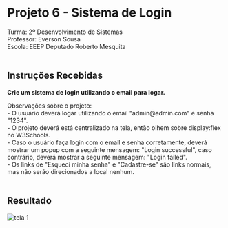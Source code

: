 # Projeto 6 - Sistema de Login
<div>
    Turma:</strong> 2º Desenvolvimento de Sistemas<br>
    Professor:</strong> Everson Sousa<br>
    Escola:</strong> EEEP Deputado Roberto Mesquita
</div><br>

<div>
  <h2>Instruções Recebidas</h2>
  <p><b>Crie um sistema de login utilizando o email para logar.</b></p>
  Observações sobre o projeto:<br>
  - O usuário deverá logar utilizando o email "admin@admin.com" e senha "1234".<br>
  - O projeto deverá está centralizado na tela, então olhem sobre display:flex no W3Schools.<br>
  - Caso o usuário faça login com o email e senha corretamente, deverá mostrar um popup com a seguinte mensagem: "Login successful", caso contrário, deverá mostrar a seguinte mensagem: "Login failed".<br>
  - Os links de "Esqueci minha senha" e "Cadastre-se" são links normais, mas não serão direcionados a local nenhum.
</div><br>

<div>
    <h2>Resultado</h2>
    <img src="https://i.imgur.com/Mr0y7Zx.png" alt="tela 1">
</div><br>
